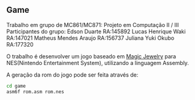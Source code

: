 Game
---
Trabalho em grupo de MC861/MC871: Projeto em Computação II / III
Participantes do grupo:
Edson Duarte RA:145892 
Lucas Henrique Waki RA:147021 
Matheus Mendes Araujo RA:156737 
Juliana Yuki Okubo RA:177320

O trabalho é desenvolver um jogo baseado em [Magic Jewelry](https://www.youtube.com/watch?v=s5scYfg9HHA) para NES(Nintendo Entertainment System), utilizando a linguagem Assembly.

A geração da rom do jogo pode ser feita através de:
```bash
cd game
asm6f rom.asm rom.nes
```
